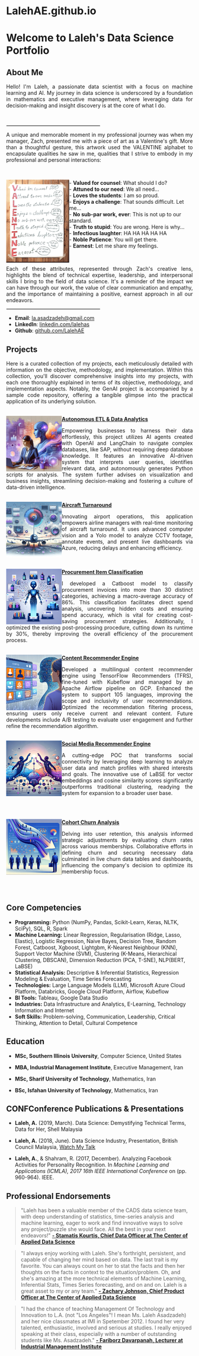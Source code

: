 # LalehAE.github.io

# Welcome to Laleh's Data Science Portfolio

## About Me
<div style="text-align: justify;">

Hello! I'm Laleh, a passionate data scientist with a focus on machine learning and AI. My journey in data science is underscored by a foundation in mathematics and executive management, where leveraging data for decision-making and insight discovery is at the core of what I do.
</div>
<br>

<div style="text-align: justify;">
    <hr style="width: 50%; border: 1px solid #ccc;">

A unique and memorable moment in my professional journey was when my manager, Zach, presented me with a piece of art as a Valentine's gift. More than a thoughtful gesture, this artwork used the VALENTINE alphabet to encapsulate qualities he saw in me, qualities that I strive to embody in my professional and personal interactions:
</div>
<br>

[<img align="left" width="170" src="images/zach.png">](https://www.linkedin.com/posts/lalehas_i-am-truly-thrilled-by-such-a-creative-valuable-activity-6767003037186818048-PEA9) - **Valued for counsel**: What should I do?<br>- **Attuned to our need**: We all need...<br>- **Loves the students**: I am so proud.<br>- **Enjoys a challenge**: That sounds difficult. Let me...<br>- **No sub-par work, ever**: This is not up to our standard.<br>- **Truth to stupid**: You are wrong. Here is why...<br>- **Infectious laughter**: HA HA HA HA HA<br>- **Noble Patience**: You will get there.<br>- **Earnest**: Let me share my feelings.

<br>
<div style="text-align: justify;">

Each of these attributes, represented through Zach's creative lens, highlights the blend of technical expertise, leadership, and interpersonal skills I bring to the field of data science. It's a reminder of the impact we can have through our work, the value of clear communication and empathy, and the importance of maintaining a positive, earnest approach in all our endeavors.
    <hr style="width: 50%; border: 1px solid #ccc;">
</div>

- **Email**: [la.asadzadeh@gmail.com](mailto:la.asadzadeh@gmail.com)
- **LinkedIn**: [linkedin.com/lalehas](https://www.linkedin.com/in/lalehas/)
- **Github**: [github.com/LalehAE](https://github.com/LalehAE)

## Projects
<div style="text-align: justify;">
Here is a curated collection of my projects, each meticulously detailed with information on the objective, methodology, and implementation. Within this collection, you'll discover comprehensive insights into my projects, with each one thoroughly explained in terms of its objective, methodology, and implementation aspects. Notably, the GenAI project is accompanied by a sample code repository, offering a tangible glimpse into the practical application of its underlying solution.
</div>
<br>

<img align="left" width="150" height="150" src="images/GenAI.png"> **[Autonomous ETL & Data Analytics](https://LalehAE.github.io/pages/GenAI.html)**
<div style="text-align: justify;">
Empowering businesses to harness their data effortlessly, this project utilizes AI agents created with OpenAI and LangChain to navigate complex databases, like SAP, without requiring deep database knowledge. It features an innovative AI-driven system that interprets user queries, identifies relevant data, and autonomously generates Python scripts for analysis. The system further advises on visualization and business insights, streamlining decision-making and fostering a culture of data-driven intelligence.
</div>
<br>

<img align="left" width="150" height="150" src="images/Aircraft.png"> **[Aircraft Turnaround](https://LalehAE.github.io/pages/Aircraft.html)**
<div style="text-align: justify;">
Innovating airport operations, this application empowers airline managers with real-time monitoring of aircraft turnaround. It uses advanced computer vision and a Yolo model to analyze CCTV footage, annotate events, and present live dashboards via Azure, reducing delays and enhancing efficiency. 
</div>
<br>
<br>

<img align="left" width="150" height="150" src="images/Items.png"> **[Procurement Item Classification](https://LalehAE.github.io/pages/Items.html)**
<div style="text-align: justify;">
I developed a Catboost model to classify procurement invoices into more than 30 distinct categories, achieving a macro-average accuracy of 86%. This classification facilitates direct spend analysis, uncovering hidden costs and ensuring spend accuracy, which is vital for creating cost-saving procurement strategies. Additionally, I optimized the existing post-processing procedure, cutting down its runtime by 30%, thereby improving the overall efficiency of the procurement process.
</div>
<br>

<img align="left" width="150" height="150" src="images/Content.png"> **[Content Recommender Engine](https://LalehAE.github.io/pages/Content.html)**
<div style="text-align: justify;">
Developed a multilingual content recommender engine using TensorFlow Recommenders (TFRS), fine-tuned with Kubeflow and managed by an Apache Airflow pipeline on GCP. Enhanced the system to support 105 languages, improving the scope and inclusivity of user recommendations. Optimized the recommendation filtering process, ensuring users only receive current and relevant content. Future developments include A/B testing to evaluate user engagement and further refine the recommendation algorithm.
</div>
<br>

<img align="left" width="150" height="150" src="images/Social.png"> **[Social Media Recommender Engine](https://LalehAE.github.io/pages/Social.html)**
<div style="text-align: justify;">

A cutting-edge POC that transforms social connectivity by leveraging deep learning to analyze user data and match profiles with shared interests and goals. The innovative use of LaBSE for vector embeddings and cosine similarity scores significantly outperforms traditional clustering, readying the system for expansion to a broader user base. 
</div>
<br>
<br>

 <img align="left" width="150" height="150" src="images/Cohort.png"> **[Cohort Churn Analysis](https://LalehAE.github.io/pages/Cohort.html)**
<div style="text-align: justify;">

Delving into user retention, this analysis informed strategic adjustments by evaluating churn rates across various memberships. Collaborative efforts in defining churn and securing necessary data culminated in live churn data tables and dashboards, influencing the company's decision to optimize its membership focus. 
</div>
<br>
<br>

## Core Competencies
- **Programming:** Python (NumPy, Pandas, Scikit-Learn, Keras, NLTK, SciPy), SQL, R, Spark
- **Machine Learning:** Linear Regression, Regularisation (Ridge, Lasso, Elastic), Logistic Regression, Naive Bayes, Decision Tree, Random Forest, Catboost, Xgboost, Lightgbm, K-Nearest Neighbour (KNN), Support Vector Machine (SVM), Clustering (K-Means, Hierarchical Clustering, DBSCAN), Dimension Reduction (PCA, T-SNE), NLP(BERT, LaBSE)
- **Statistical Analysis:** Descriptive & Inferential Statistics, Regression Modeling & Evaluation, Time Series Forecasting
- **Technologies:** Large Language Models (LLM), Microsoft Azure Cloud Platform, Databricks, Google Cloud Platform, Airflow, Kubeflow
- **BI Tools:** Tableau, Google Data Studio
- **Industries:** Data Infrastructure and Analytics, E-Learning, Technology Information and Internet
- **Soft Skills:** Problem-solving, Communication, Leadership, Critical Thinking, Attention to Detail, Cultural Competence

## Education
- **MSc, Southern Illinois University**, Computer Science, United States

- **MBA, Industrial Management Institute**, Executive Management, Iran

- **MSc, Sharif University of Technology**, Mathematics, Iran

- **BSc, Isfahan University of Technology**, Mathematics, Iran

## CONFConference Publications & Presentations
-	**Laleh, A.** (2019, March). Data Science: Demystifying Technical Terms, Data for Her, Shell Malaysia

-	**Laleh, A.** (2018, June). Data Science Industry, Presentation, British Council Malaysia, [Watch My Talk](https://www.youtube.com/watch?v=Tuuv-X8c5ts)

-	**Laleh, A.**, & Shahram, R. (2017, December). Analyzing Facebook Activities for Personality Recognition. In *Machine Learning and Applications (ICMLA), 2017 16th IEEE International Conference* on (pp. 960-964). IEEE.

## Professional Endorsements

> "Laleh has been a valuable member of the CADS data science team, with deep understanding of statistics, time-series analysis and machine learning, eager to work and find innovative ways to solve any project/puzzle she would face. All the best in your next endeavors!"
> [**- Stamatis Kourtis, Chief Data Officer at The Center of Applied Data Science**](https://www.linkedin.com/in/stamatis-kourtis-3624121/)

> "I always enjoy working with Laleh. She's forthright, persistent, and capable of changing her mind based on data. The last trait is my favorite. You can always count on her to stat the facts and then her thoughts on the facts in context to the situation/problem. Oh, and she's amazing at the more technical elements of Machine Learning, Inferential Stats, Times Series forecasting, and on and on. Laleh is a great asset to my or any team."
> [**- Zachary Johnson, Chief Product Officer  at The Center of Applied Data Science**](https://www.linkedin.com/in/zjamesjohnson/)

> "I had the chance of teaching Management Of Technology and Innovation to L.A. (not "Los Angeles"! I mean Ms. Laleh Asadzadeh) and her nice classmates at IMI in Spetember 2012. I found her very talented, enthusiastic, involved and serious at studies. I really enjoyed speaking at their class, especially with a number of outstanding students like Ms. Asadzadeh."
> [**- Fariborz Davarpanah, Lecturer at Industrial Management Institute**](https://www.linkedin.com/in/fariborz-davarpanah-4a9ba536/) 